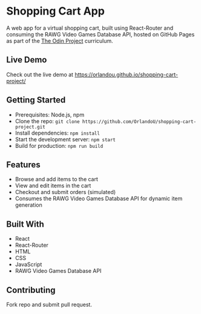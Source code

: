 # Shopping Cart App
A web app for a virtual shopping cart, built using React-Router and consuming the RAWG Video Games Database API, hosted on GitHub Pages as part of the [The Odin Project](https://www.theodinproject.com) curriculum.

## Live Demo
Check out the live demo at https://orlandou.github.io/shopping-cart-project/

## Getting Started
- Prerequisites: Node.js, npm
- Clone the repo: `git clone https://github.com/OrlandoU/shopping-cart-project.git`
- Install dependencies: `npm install`
- Start the development server: `npm start`
- Build for production: `npm run build`

## Features
- Browse and add items to the cart
- View and edit items in the cart
- Checkout and submit orders (simulated)
- Consumes the RAWG Video Games Database API for dynamic item generation

## Built With
- React
- React-Router
- HTML
- CSS
- JavaScript
- RAWG Video Games Database API

## Contributing
Fork repo and submit pull request.



